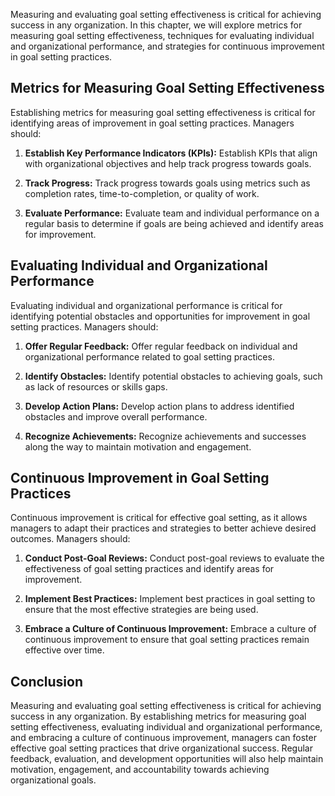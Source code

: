 
Measuring and evaluating goal setting effectiveness is critical for achieving success in any organization. In this chapter, we will explore metrics for measuring goal setting effectiveness, techniques for evaluating individual and organizational performance, and strategies for continuous improvement in goal setting practices.

Metrics for Measuring Goal Setting Effectiveness
------------------------------------------------

Establishing metrics for measuring goal setting effectiveness is critical for identifying areas of improvement in goal setting practices. Managers should:

1. **Establish Key Performance Indicators (KPIs):** Establish KPIs that align with organizational objectives and help track progress towards goals.

2. **Track Progress:** Track progress towards goals using metrics such as completion rates, time-to-completion, or quality of work.

3. **Evaluate Performance:** Evaluate team and individual performance on a regular basis to determine if goals are being achieved and identify areas for improvement.

Evaluating Individual and Organizational Performance
----------------------------------------------------

Evaluating individual and organizational performance is critical for identifying potential obstacles and opportunities for improvement in goal setting practices. Managers should:

1. **Offer Regular Feedback:** Offer regular feedback on individual and organizational performance related to goal setting practices.

2. **Identify Obstacles:** Identify potential obstacles to achieving goals, such as lack of resources or skills gaps.

3. **Develop Action Plans:** Develop action plans to address identified obstacles and improve overall performance.

4. **Recognize Achievements:** Recognize achievements and successes along the way to maintain motivation and engagement.

Continuous Improvement in Goal Setting Practices
------------------------------------------------

Continuous improvement is critical for effective goal setting, as it allows managers to adapt their practices and strategies to better achieve desired outcomes. Managers should:

1. **Conduct Post-Goal Reviews:** Conduct post-goal reviews to evaluate the effectiveness of goal setting practices and identify areas for improvement.

2. **Implement Best Practices:** Implement best practices in goal setting to ensure that the most effective strategies are being used.

3. **Embrace a Culture of Continuous Improvement:** Embrace a culture of continuous improvement to ensure that goal setting practices remain effective over time.

Conclusion
----------

Measuring and evaluating goal setting effectiveness is critical for achieving success in any organization. By establishing metrics for measuring goal setting effectiveness, evaluating individual and organizational performance, and embracing a culture of continuous improvement, managers can foster effective goal setting practices that drive organizational success. Regular feedback, evaluation, and development opportunities will also help maintain motivation, engagement, and accountability towards achieving organizational goals.
